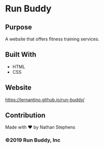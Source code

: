 # Run Buddy

## Purpose
A website that offers fitness training services.

## Built With
* HTML
* CSS

## Website
https://lernantino.github.io/run-buddy/

## Contribution

Made with ❤️ by Nathan Stephens
### ©️2019 Run Buddy, Inc 

